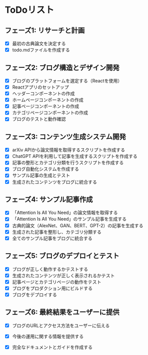# ToDoリスト

## フェーズ1: リサーチと計画
- [x] 最初の古典論文を決定する
- [x] todo.mdファイルを作成する

## フェーズ2: ブログ構造とデザイン開発
- [x] ブログのプラットフォームを選定する（Reactを使用）
- [x] Reactアプリのセットアップ
- [x] ヘッダーコンポーネントの作成
- [x] ホームページコンポーネントの作成
- [x] 記事ページコンポーネントの作成
- [x] カテゴリページコンポーネントの作成
- [x] ブログのテストと動作確認

## フェーズ3: コンテンツ生成システム開発
- [x] arXiv APIから論文情報を取得するスクリプトを作成する
- [x] ChatGPT APIを利用して記事を生成するスクリプトを作成する
- [x] 記事の整形とカテゴリ分類を行うスクリプトを作成する
- [x] ブログ自動化システムを作成する
- [x] サンプル記事の生成とテスト
- [x] 生成されたコンテンツをブログに統合する

## フェーズ4: サンプル記事作成
- [x] 「Attention Is All You Need」の論文情報を取得する
- [x] 「Attention Is All You Need」のサンプル記事を生成する
- [x] 古典的論文（AlexNet、GAN、BERT、GPT-2）の記事を生成する
- [x] 生成された記事を整形し、カテゴリ分類する
- [x] 全てのサンプル記事をブログに統合する

## フェーズ5: ブログのデプロイとテスト
- [x] ブログが正しく動作するかテストする
- [x] 生成されたコンテンツが正しく表示されるかテスト
- [x] 記事ページとカテゴリページの動作をテスト
- [x] ブログをプロダクション用にビルドする
- [x] ブログをデプロイする

## フェーズ6: 最終結果をユーザーに提供
- [x] ブログのURLとアクセス方法をユーザーに伝える
- [x] 今後の運用に関する情報を提供する
- [x] 完全なドキュメントとガイドを作成する

